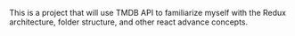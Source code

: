 This is a project that will use TMDB API to familiarize myself with the Redux architecture, folder structure, and other react advance concepts.
